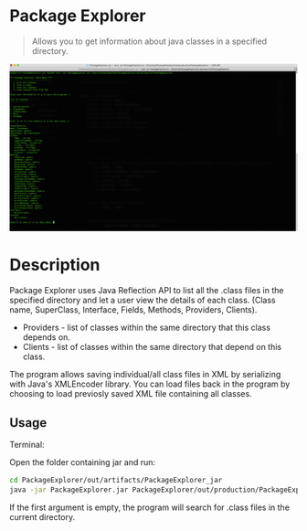 # Package Explorer
> Allows you to get information about java classes in a specified directory.

![](terminal.png)

# Description
Package Explorer uses Java Reflection API to list all the .class files in the specified directory and let a user view the details of each class. (Class name, SuperClass, Interface, Fields, Methods, Providers, Clients).

* Providers - list of classes within the same directory that this class depends on. 
* Clients - list of classes within the same directory that depend on this class.

The program allows saving individual/all class files in XML by serializing with Java's XMLEncoder library. You can load files back in the program by choosing to load previosly saved XML file containing all classes.  

## Usage

Terminal:

Open the folder containing jar and run:

```sh
cd PackageExplorer/out/artifacts/PackageExplorer_jar
java -jar PackageExplorer.jar PackageExplorer/out/production/PackageExplorer
```
If the first argument is empty, the program will search for .class files in the current directory.
 
